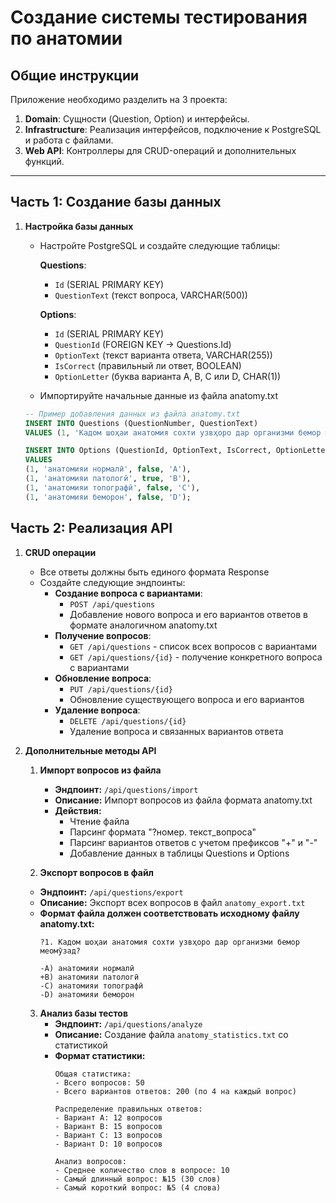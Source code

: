 # Создание системы тестирования по анатомии

## Общие инструкции

Приложение необходимо разделить на 3 проекта:

1. **Domain**: Сущности (Question, Option) и интерфейсы.
2. **Infrastructure**: Реализация интерфейсов, подключение к PostgreSQL и работа с файлами.
3. **Web API**: Контроллеры для CRUD-операций и дополнительных функций.

---

## Часть 1: Создание базы данных

1. **Настройка базы данных**
   - Настройте PostgreSQL и создайте следующие таблицы:
     
     **Questions**:
     - `Id` (SERIAL PRIMARY KEY)
     - `QuestionText` (текст вопроса, VARCHAR(500))

     **Options**:
     - `Id` (SERIAL PRIMARY KEY)
     - `QuestionId` (FOREIGN KEY -> Questions.Id)
     - `OptionText` (текст варианта ответа, VARCHAR(255))
     - `IsCorrect` (правильный ли ответ, BOOLEAN)
     - `OptionLetter` (буква варианта A, B, C или D, CHAR(1))

   - Импортируйте начальные данные из файла anatomy.txt
   ```sql
   -- Пример добавления данных из файла anatomy.txt
   INSERT INTO Questions (QuestionNumber, QuestionText) 
   VALUES (1, 'Кадом шоҳаи анатомия сохти узвҳоро дар организми бемор меомӯзад?');

   INSERT INTO Options (QuestionId, OptionText, IsCorrect, OptionLetter) 
   VALUES 
   (1, 'анатомияи нормалӣ', false, 'A'),
   (1, 'анатомияи патологӣ', true, 'B'),
   (1, 'анатомияи топографӣ', false, 'C'),
   (1, 'анатомияи беморон', false, 'D');
   ```

## Часть 2: Реализация API

1. **CRUD операции**
   - Все ответы должны быть единого формата Response
   - Создайте следующие эндпоинты:
     - **Создание вопроса с вариантами**:
       - `POST /api/questions`
       - Добавление нового вопроса и его вариантов ответов в формате аналогичном anatomy.txt
     - **Получение вопросов**:
       - `GET /api/questions` - список всех вопросов с вариантами
       - `GET /api/questions/{id}` - получение конкретного вопроса с вариантами
     - **Обновление вопроса**:
       - `PUT /api/questions/{id}`
       - Обновление существующего вопроса и его вариантов
     - **Удаление вопроса**:
       - `DELETE /api/questions/{id}`
       - Удаление вопроса и связанных вариантов ответа

2. **Дополнительные методы API**

   1. **Импорт вопросов из файла**
      - **Эндпоинт:** `/api/questions/import`
      - **Описание:** Импорт вопросов из файла формата anatomy.txt
      - **Действия:**
        - Чтение файла
        - Парсинг формата "?номер. текст_вопроса"
        - Парсинг вариантов ответов с учетом префиксов "+" и "-"
        - Добавление данных в таблицы Questions и Options

    2. **Экспорт вопросов в файл**
      - **Эндпоинт:** `/api/questions/export`
      - **Описание:** Экспорт всех вопросов в файл `anatomy_export.txt`
      - **Формат файла должен соответствовать исходному файлу anatomy.txt:**
        ```
        ?1. Кадом шоҳаи анатомия сохти узвҳоро дар организми бемор меомӯзад?
        
        -А) анатомияи нормалӣ
        +В) анатомияи патологӣ
        -С) анатомияи топографӣ
        -D) анатомияи беморон
        ```

   3. **Анализ базы тестов**
      - **Эндпоинт:** `/api/questions/analyze`
      - **Описание:** Создание файла `anatomy_statistics.txt` со статистикой
      - **Формат статистики:**
        ```
        Общая статистика:
        - Всего вопросов: 50
        - Всего вариантов ответов: 200 (по 4 на каждый вопрос)
        
        Распределение правильных ответов:
        - Вариант A: 12 вопросов
        - Вариант B: 15 вопросов
        - Вариант C: 13 вопросов
        - Вариант D: 10 вопросов
        
        Анализ вопросов:
        - Среднее количество слов в вопросе: 10
        - Самый длинный вопрос: №15 (30 слов)
        - Самый короткий вопрос: №5 (4 слова)
        ```
